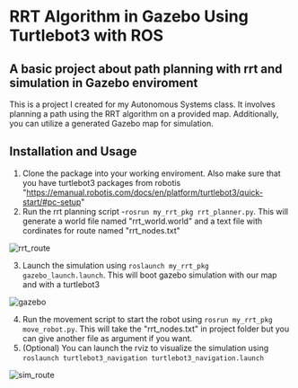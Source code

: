 # RRT Algorithm in Gazebo Using Turtlebot3 with ROS

## A basic project about path planning with rrt and simulation in Gazebo enviroment

This is a project I created for my Autonomous Systems class. It involves planning a path using the RRT algorithm on a provided map. Additionally, you can utilize a generated Gazebo map for simulation.

## Installation and Usage
1. Clone the package into your working enviroment. Also make sure that you have turtlebot3 packages from robotis "https://emanual.robotis.com/docs/en/platform/turtlebot3/quick-start/#pc-setup"
2. Run the rrt planning script -```rosrun my_rrt_pkg rrt_planner.py```. This will generate a world file named "rrt_world.world" and a text file with cordinates for route named "rrt_nodes.txt"

![rrt_route](https://github.com/alperalp/Gazebo-Turtlebot-RRT/assets/58988396/5a3552d0-ff72-4002-8916-44a69767f823)

3. Launch the simulation using ```roslaunch my_rrt_pkg gazebo_launch.launch```. This will boot gazebo simulation with our map and with a turtlebot3

![gazebo](https://github.com/alperalp/Gazebo-Turtlebot-RRT/assets/58988396/32f66903-63de-475d-9416-a4d7752e08a0)

4. Run the movement script to start the robot using ```rosrun my_rrt_pkg move_robot.py```. This will take the "rrt_nodes.txt" in project folder but you can give another file as argument if you want.
5. (Optional) You can launch the rviz to visualize the simulation using ```roslaunch turtlebot3_navigation turtlebot3_navigation.launch```

![sim_route](https://github.com/alperalp/Gazebo-Turtlebot-RRT/assets/58988396/e093e688-9a23-4fed-8c3a-b9c892799887)

